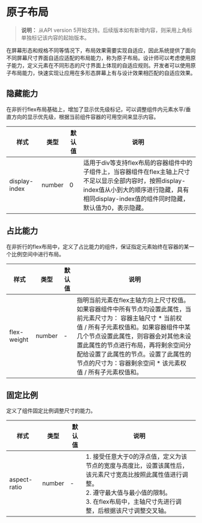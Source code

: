 # 原子布局

>  **说明：**
> 从API version 5开始支持。后续版本如有新增内容，则采用上角标单独标记该内容的起始版本。

在屏幕形态和规格不同等情况下，布局效果需要实现自适应，因此系统提供了面向不同屏幕尺寸界面自适应适配的布局能力，称为原子布局。设计师可以考虑使用原子能力，定义元素在不同形态的尺寸界面上体现的自适应规则。开发者可以使用原子布局能力，快速实现让应用在多形态屏幕上有与设计效果相匹配的自适应效果。


## 隐藏能力

在非折行flex布局基础上，增加了显示优先级标记，可以调整组件内元素水平/垂直方向的显示优先级，根据当前组件容器的可用空间来显示内容。

| 样式 | 类型 | 默认值 | 说明 |
| -------- | -------- | -------- | -------- |
| display-index | number | 0 | 适用于div等支持flex布局的容器组件中的子组件上，当容器组件在flex主轴上尺寸不足以显示全部内容时，按照display-index值从小到大的顺序进行隐藏，具有相同display-index值的组件同时隐藏，默认值为0，表示隐藏。 |


## 占比能力

在非折行的flex布局中，定义了占比能力的组件，保证指定元素始终在容器的某一个比例空间中进行布局。

| 样式 | 类型 | 默认值 | 说明 |
| -------- | -------- | -------- | -------- |
| flex-weight | number | - | 指明当前元素在flex主轴方向上尺寸权值。如果容器组件中所有节点均设置此属性，当前元素尺寸为：&nbsp;容器主轴尺寸&nbsp;\*&nbsp;当前权值&nbsp;/&nbsp;所有子元素权值和。如果容器组件中某几个节点设置此属性，则容器会对其他未设置此属性的节点进行布局，再将剩余空间分配给设置了此属性的节点。设置了此属性的节点的尺寸为：容器剩余空间&nbsp;\*&nbsp;该元素权值&nbsp;/&nbsp;所有子元素权值和。 |


## 固定比例

定义了组件固定比例调整尺寸的能力。

| 样式 | 类型 | 默认值 | 说明 |
| -------- | -------- | -------- | -------- |
| aspect-ratio | number | - | 1.&nbsp;接受任意大于0的浮点值，定义为该节点的宽度与高度比，设置该属性后，该元素尺寸宽高比按照此属性值进行调整。<br/>2.&nbsp;遵守最大值与最小值的限制。<br/>3.&nbsp;在flex布局中，主轴尺寸先进行调整，后根据该尺寸调整交叉轴。 |
